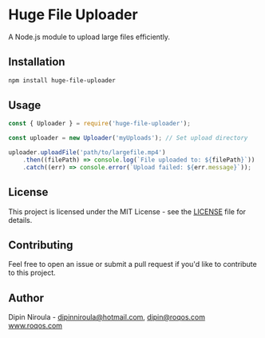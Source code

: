 # Huge File Uploader

A Node.js module to upload large files efficiently.

## Installation

```bash
npm install huge-file-uploader
```

## Usage

```javascript
const { Uploader } = require('huge-file-uploader');

const uploader = new Uploader('myUploads'); // Set upload directory

uploader.uploadFile('path/to/largefile.mp4')
    .then((filePath) => console.log(`File uploaded to: ${filePath}`))
    .catch((err) => console.error(`Upload failed: ${err.message}`));
```

## License

This project is licensed under the MIT License - see the [LICENSE](https://opensource.org/license/mit) file for details.

## Contributing

Feel free to open an issue or submit a pull request if you'd like to contribute to this project.

## Author

Dipin Niroula - dipinniroula@hotmail.com, dipin@roqos.com  
www.roqos.com

